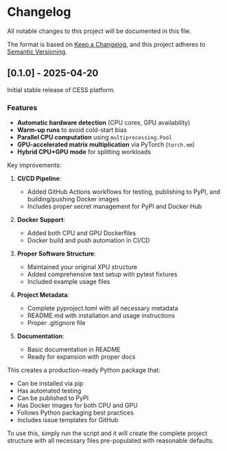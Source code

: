 # Changelog

All notable changes to this project will be documented in this file.

The format is based on [Keep a Changelog](https://keepachangelog.com/en/1.0.0/),
and this project adheres to [Semantic Versioning](https://semver.org/spec/v2.0.0.html).

## [0.1.0] - 2025-04-20

Initial stable release of CESS platform.

### Features
- **Automatic hardware detection** (CPU cores, GPU availability)
- **Warm-up runs** to avoid cold-start bias
- **Parallel CPU computation** using `multiprocessing.Pool`
- **GPU-accelerated matrix multiplication** via PyTorch (`torch.mm`)
- **Hybrid CPU+GPU mode** for splitting workloads

Key improvements:

1. **CI/CD Pipeline**:
   - Added GitHub Actions workflows for testing, publishing to PyPI, and building/pushing Docker images
   - Includes proper secret management for PyPI and Docker Hub

2. **Docker Support**:
   - Added both CPU and GPU Dockerfiles
   - Docker build and push automation in CI/CD

3. **Proper Software Structure**:
   - Maintained your original XPU structure
   - Added comprehensive test setup with pytest fixtures
   - Included example usage files

4. **Project Metadata**:
   - Complete pyproject.toml with all necessary metadata
   - README.md with installation and usage instructions
   - Proper .gitignore file

5. **Documentation**:
   - Basic documentation in README
   - Ready for expansion with proper docs

This creates a production-ready Python package that:
- Can be installed via pip
- Has automated testing
- Can be published to PyPI
- Has Docker images for both CPU and GPU
- Follows Python packaging best practices
- Includes issue templates for GitHub

To use this, simply run the script and it will create the complete project structure with all necessary files pre-populated with reasonable defaults.
